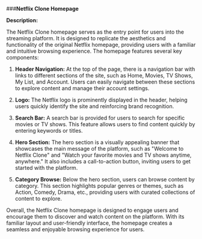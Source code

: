 ###**Netflix Clone Homepage**

**Description:**

The Netflix Clone homepage serves as the entry point for users into the streaming platform. It is designed to replicate the aesthetics and functionality of the original Netflix homepage, providing users with a familiar and intuitive browsing experience. The homepage features several key components:

1. **Header Navigation:** At the top of the page, there is a navigation bar with links to different sections of the site, such as Home, Movies, TV Shows, My List, and Account. Users can easily navigate between these sections to explore content and manage their account settings.

2. **Logo:** The Netflix logo is prominently displayed in the header, helping users quickly identify the site and reinforcing brand recognition.

3. **Search Bar:** A search bar is provided for users to search for specific movies or TV shows. This feature allows users to find content quickly by entering keywords or titles.

4. **Hero Section:** The hero section is a visually appealing banner that showcases the main message of the platform, such as "Welcome to Netflix Clone" and "Watch your favorite movies and TV shows anytime, anywhere." It also includes a call-to-action button, inviting users to get started with the platform.

5. **Category Browse:** Below the hero section, users can browse content by category. This section highlights popular genres or themes, such as Action, Comedy, Drama, etc., providing users with curated collections of content to explore.

Overall, the Netflix Clone homepage is designed to engage users and encourage them to discover and watch content on the platform. With its familiar layout and user-friendly interface, the homepage creates a seamless and enjoyable browsing experience for users.
